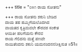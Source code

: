 +++
title = "೦೫೧ ರಾಯ ಸೋತನು"

+++
ರಾಯ ಸೋತನು ಶಕುನಿ ಬೇಡಿದ  
ದಾಯ ತಹ ಹಮ್ಮಿಗೆಯಲೊದಗಿದ  
ವಾಯತದ ಕೃತ್ರಿಮವಲೇ ಕೌರವರ ಸಂಕೇತ   
ಆಯಿತೀ ಹಲಗೆಯನು ಕೌರವ  
ರಾಯ ಗೆಲಿದನು ಮತ್ತೆ ಪಣವೇ  
ನಾಯಿತೆಂದನು ಶಕುನಿ ಯಮನಂದನನನೀಕ್ಷಿಸುತ    ॥51॥